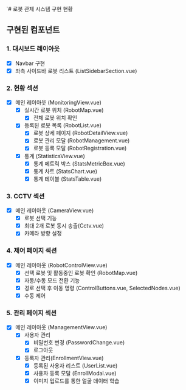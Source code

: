 `# 로봇 관제 시스템 구현 현황

## 구현된 컴포넌트

### 1. 대시보드 레이아웃
- [x] Navbar 구현 
- [x] 좌측 사이드바 로봇 리스트 (ListSidebarSection.vue)

### 2. 현황 섹션
- [x] 메인 레이아웃 (MonitoringView.vue)
  - [x] 실시간 로봇 위치 (RobotMap.vue)
    - [x] 전체 로봇 위치 확인
  - [x] 등록된 로봇 목록 (RobotList.vue)
    - [x] 로봇 상세 페이지 (RobotDetailView.vue)
    - [x] 로봇 관리 모달 (RobotManagement.vue)
    - [x] 로봇 등록 모달 (RobotRegistration.vue)
  - [x] 통계 (StatisticsView.vue)
    - [x] 통계 메트릭 박스 (StatsMetricBox.vue)
    - [x] 통계 차트 (StatsChart.vue)
    - [x] 통계 테이블 (StatsTable.vue)

### 3. CCTV 섹션
- [x] 메인 레이아웃 (CameraView.vue)
  - [x] 로봇 선택 기능
  - [x] 최대 2개 로봇 동시 송출(Cctv.vue)
  - [x] 카메라 방향 설정

### 4. 제어 페이지 섹션
- [x] 메인 레이아웃 (RobotControlView.vue)
  - [x] 선택 로봇 및 활동중인 로봇 확인 (RobotMap.vue)
  - [x] 자동/수동 모드 전환 기능 
  - [x] 경로 선택 후 이동 명령 (ControlButtons.vue, SelectedNodes.vue)
  - [x] 수동 제어

### 5. 관리 페이지 섹션
- [x] 메인 레이아웃 (ManagementView.vue)
  - [x] 사용자 관리
    - [x] 비밀번호 변경 (PasswordChange.vue)
    - [x] 로그아웃
  - [x] 등록자 관리(EnrollmentView.vue)
    - [x] 등록된 사용자 리스트 (UserList.vue)
    - [x] 사용자 등록 모달 (EnrollModal.vue)
    - [x] 이미지 업로드를 통한 얼굴 데이터 학습